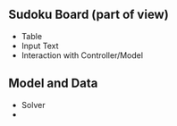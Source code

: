## Sudoku Board (part of view)
- Table
- Input Text
- Interaction with Controller/Model

## Model and Data
- Solver
- 